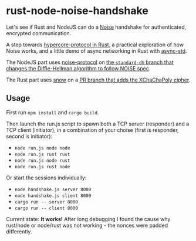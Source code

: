 # rust-node-noise-handshake

Let's see if Rust and NodeJS can do a [Noise](http://noiseprotocol.org/noise.html) handshake for authenticated, encrypted communication.

A step towards [hypercore-protocol in Rust](https://github.com/Frando/hypercore-protocol-rust-experiments), a practical exploration of how Noise works, and a little demo of async networking in Rust with [async-std](https://async.rs/).

The NodeJS part uses [noise-protocol](https://github.com/emilbayes/noise-protocol) on [the `standard-dh` branch that changes the Diffie-Hellman algorithm to follow NOISE spec](https://github.com/emilbayes/noise-protocol/tree/standard-dh).

The Rust part uses [snow](https://github.com/mcginty/snow/pull/73) on a [PR branch that adds the XChaChaPoly cipher](https://github.com/mcginty/snow/pull/73).

## Usage

First run `npm install` and `cargo build`.

Then launch the run.js script to spawn both a TCP server (responder) and a TCP client (initiator), in a combination of your choise (first is responder, second is initiator):

* `node run.js node node`
* `node run.js rust rust`
* `node run.js node rust`
* `node run.js rust node`

Or start the sessions individually:

* `node handshake.js server 8000`
* `node handshake.js client 8000`
* `cargo run -- server 8000`
* `cargo run -- client 8000`

Current state: **It works!** After long debugging I found the cause why rust/node or node/rust was not working - the nonces were padded differently.
